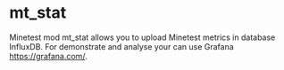 # mt_stat
Minetest mod mt_stat allows you to upload Minetest metrics in database InfluxDB. For demonstrate and analyse your can use Grafana https://grafana.com/.
